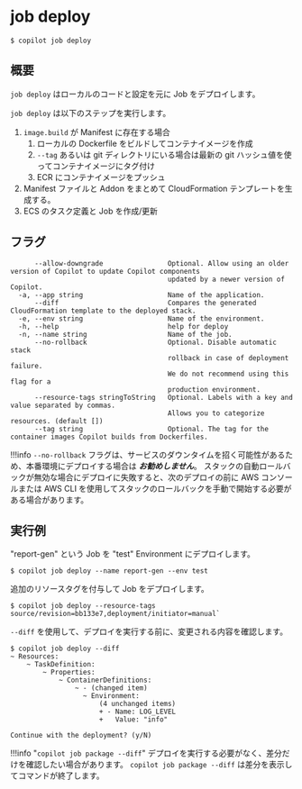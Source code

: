 # job deploy
```console
$ copilot job deploy
```

## 概要

`job deploy` はローカルのコードと設定を元に Job をデプロイします。

`job deploy` は以下のステップを実行します。

1. `image.build` が Manifest に存在する場合
    1. ローカルの Dockerfile をビルドしてコンテナイメージを作成
    2. `--tag` あるいは git ディレクトリにいる場合は最新の git ハッシュ値を使ってコンテナイメージにタグ付け
    3. ECR にコンテナイメージをプッシュ
2. Manifest ファイルと Addon をまとめて CloudFormation テンプレートを生成する。
3. ECS のタスク定義と Job を作成/更新

## フラグ

```
      --allow-downgrade                Optional. Allow using an older version of Copilot to update Copilot components
                                       updated by a newer version of Copilot.
  -a, --app string                     Name of the application.
      --diff                           Compares the generated CloudFormation template to the deployed stack.
  -e, --env string                     Name of the environment.
  -h, --help                           help for deploy
  -n, --name string                    Name of the job.
      --no-rollback                    Optional. Disable automatic stack
                                       rollback in case of deployment failure.
                                       We do not recommend using this flag for a
                                       production environment.
      --resource-tags stringToString   Optional. Labels with a key and value separated by commas.
                                       Allows you to categorize resources. (default [])
      --tag string                     Optional. The tag for the container images Copilot builds from Dockerfiles.
```

!!!info
`--no-rollback` フラグは、サービスのダウンタイムを招く可能性があるため、本番環境にデプロイする場合は ***お勧めしません***。
スタックの自動ロールバックが無効な場合にデプロイに失敗すると、次のデプロイの前に AWS コンソールまたは AWS CLI を使用してスタックのロールバックを手動で開始する必要がある場合があります。

## 実行例

"report-gen" という Job を "test" Environment にデプロイします。
```console
$ copilot job deploy --name report-gen --env test
```

追加のリソースタグを付与して Job をデプロイします。
```console
$ copilot job deploy --resource-tags source/revision=bb133e7,deployment/initiator=manual`
```

`--diff` を使用して、デプロイを実行する前に、変更される内容を確認します。
```console
$ copilot job deploy --diff
~ Resources:
    ~ TaskDefinition:
        ~ Properties:
            ~ ContainerDefinitions:
                ~ - (changed item)
                  ~ Environment:
                      (4 unchanged items)
                      + - Name: LOG_LEVEL
                      +   Value: "info"

Continue with the deployment? (y/N)
```

!!!info "`copilot job package --diff`"
    デプロイを実行する必要がなく、差分だけを確認したい場合があります。
    `copilot job package --diff` は差分を表示してコマンドが終了します。
